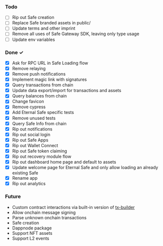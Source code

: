 ### Todo

- [ ] Rip out Safe creation
- [ ] Replace Safe branded assets in public/
- [ ] Update terms and other imprint
- [ ] Remove all uses of Safe Gateway SDK, leaving only type usage
- [ ] Update env variables

### Done ✓

- [x] Ask for RPC URL in Safe Loading flow
- [x] Remove relaying
- [x] Remove push notifications
- [x] Implement magic link with signatures
- [x] Query transactions from chain
- [x] Update data export/import for transactions and assets
- [x] Query balances from chain
- [x] Change favicon
- [x] Remove cypress
- [x] Add Eternal Safe specific tests
- [x] Remove unused tests
- [x] Query Safe Info from chain
- [x] Rip out notifications
- [x] Rip out social login
- [x] Rip out Safe Apps
- [x] Rip out Wallet Connect
- [x] Rip out Safe token claiming
- [x] Rip out recovery module flow
- [x] Rip out dashboard home page and default to assets
- [x] Update welcome page for Eternal Safe and only allow loading an already existing Safe
- [x] Rename app
- [x] Rip out analytics

### Future

- Custom contract interactions via built-in version of [tx-builder](https://github.com/safe-global/safe-react-apps/tree/development/apps/tx-builder)
- Allow onchain message signing
- Parse unknown onchain transactions
- Safe creation
- Dappnode package
- Support NFT assets
- Support L2 events
